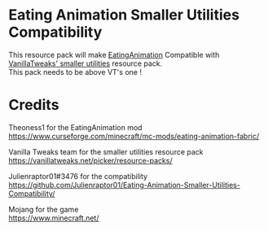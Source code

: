 # Eating Animation Smaller Utilities Compatibility
 
This resource pack will make [EatingAnimation](https://www.curseforge.com/minecraft/mc-mods/eating-animation-fabric) Compatible with [VanillaTweaks' smaller utilities](https://vanillatweaks.net/picker/resource-packs/) resource pack.
<br/>This pack needs to be above VT's one !

# Credits

Theoness1 for the EatingAnimation mod
<br/>https://www.curseforge.com/minecraft/mc-mods/eating-animation-fabric/

Vanilla Tweaks team for the smaller utilities resource pack
<br/>https://vanillatweaks.net/picker/resource-packs/

Julienraptor01#3476 for the compatibility
<br/>https://github.com/Julienraptor01/Eating-Animation-Smaller-Utilities-Compatibility/

Mojang for the game
<br/>https://www.minecraft.net/
